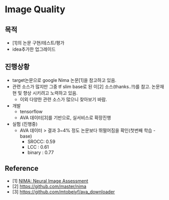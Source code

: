 # Image Quality

## 목적
* [1]의 논문 구현/테스트/평가
* idea추가한 업그레이드

## 진행상황
* target논문으로 google Nima 논문[1]을 참고하고 있음.
* 관련 소스가 많지만 그중 tf slim base로 된 이[2] 소스(thanks..!!)를 참고. 논문재현 및 향상 시키려고 노력하고 있음.
  * 이외 다양한 관련 소스가 많으니 찾아보기 바람.
* 개발
  * tensorflow
  * AVA 데이터[3]를 기반으로, 실서비스로 확장진행
* 실험 (진행중)
  * AVA 데이터 > 결과 3~4% 정도 논문보다 뛰떨어짐을 확인(첫번째 학습 - base)
    * SROCC: 0.59  
    * LCC : 0.61
    * binary : 0.77 

## Reference
* [1] [NIMA: Neural Image Assessment](https://github.com/chullhwan-song/Reading-Paper/issues/119)
* [2] https://github.com/master/nima
* [3] https://github.com/mtobeiyf/ava_downloader


